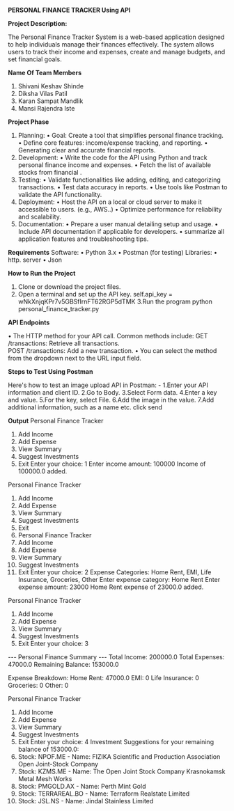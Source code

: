 **PERSONAL FINANCE TRACKER Using API**

**Project Description:** 

The Personal Finance Tracker System is a web-based application designed to help individuals manage their finances effectively. 
The system allows users to track their income and expenses, create and manage budgets, and set financial goals.

**Name Of Team Members**

1. Shivani Keshav Shinde
2. Diksha Vilas Patil
3.  Karan Sampat Mandlik
4. Mansi Rajendra Iste  

**Project Phase**

1. Planning:
•	Goal: Create a tool that simplifies personal finance tracking.
•	Define core features: income/expense tracking, and reporting.
•	Generating clear and accurate financial reports.
2. Development:
•	Write the code for the API using Python and track  personal finance income and expenses.
•	Fetch the list of available stocks from financial .
3. Testing:	
•	Validate functionalities like adding, editing, and categorizing transactions.
•	Test data accuracy in reports.
•	Use tools like Postman to validate the API functionality.
4. Deployment:
•	Host the API on a local or cloud server to make it accessible to users. (e.g., AWS..)
•	Optimize performance for reliability and scalability.
5. Documentation:
•	Prepare a user manual detailing setup and usage.
•	Include API documentation if applicable for developers.
•	summarize all application features and troubleshooting tips.


**Requirements**
Software:
•	Python 3.x
•	Postman (for testing)
Libraries:
•	http. server
•	Json

**How to Run the Project**

1. Clone or download the project files.
2. Open a terminal and set up the API key.
 self.api_key = wNkXnjqKPr7v5GBSfIrnFT62RGP5dTMK
3.Run the program
  python personal_finance_tracker.py

**API Endpoints**

•	The HTTP method for your API call. Common methods include:
GET /transactions: Retrieve all transactions.	
POST /transactions: Add a new transaction.
•	You can select the method from the dropdown next to the URL input field.

**Steps to Test Using Postman**	

   Here's how to test an image upload API in Postman: -
1.Enter your API information and client ID.
2.Go to Body.
3.Select Form data.
4.Enter a key and value.
5.For the key, select File.
6.Add the image in the value.
7.Add additional information, such as a name etc. click send 

**Output**
Personal Finance Tracker
1. Add Income
2. Add Expense
3. View Summary
4. Suggest Investments
5. Exit
Enter your choice: 1
Enter income amount: 100000
Income of 100000.0 added.

Personal Finance Tracker
1. Add Income
2. Add Expense
3. View Summary
4. Suggest Investments
5. Exit
6. Personal Finance Tracker
1. Add Income
2. Add Expense
3. View Summary
4. Suggest Investments
5. Exit
Enter your choice: 2
Expense Categories: Home Rent, EMI, Life Insurance, Groceries, Other
Enter expense category: Home Rent
Enter expense amount: 23000 
Home Rent expense of 23000.0 added.

Personal Finance Tracker
1. Add Income
2. Add Expense
3. View Summary
4. Suggest Investments
5. Exit
Enter your choice: 3

--- Personal Finance Summary ---
Total Income: 200000.0
Total Expenses: 47000.0
Remaining Balance: 153000.0

Expense Breakdown:
Home Rent: 47000.0
EMI: 0
Life Insurance: 0
Groceries: 0
Other: 0

Personal Finance Tracker
1. Add Income
2. Add Expense
3. View Summary
4. Suggest Investments
5. Exit
Enter your choice: 4
Investment Suggestions for your remaining balance of 153000.0:
1. Stock: NPOF.ME - Name: FIZIKA Scientific and Production Association Open Joint-Stock Company
2. Stock: KZMS.ME - Name: The Open Joint Stock Company Krasnokamsk Metal Mesh Works
3. Stock: PMGOLD.AX - Name: Perth Mint Gold
4. Stock: TERRAREAL.BO - Name: Terraform Realstate Limited
5. Stock: JSL.NS - Name: Jindal Stainless Limited
